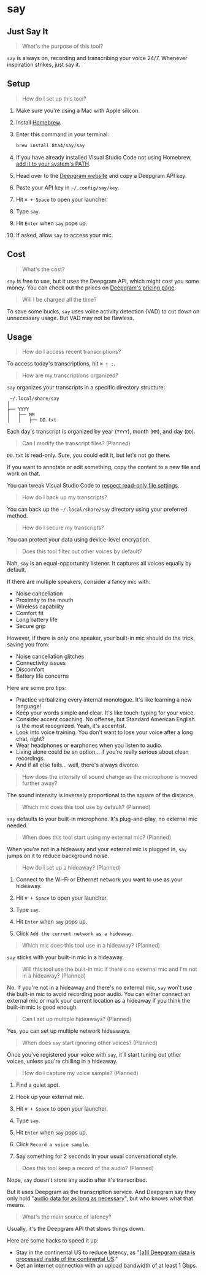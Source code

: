 # say

## Just Say It

> What's the purpose of this tool?

`say` is always on, recording and transcribing your voice 24/7. Whenever inspiration strikes, just say it.

## Setup

> How do I set up this tool?

1. Make sure you're using a Mac with Apple silicon.

1. Install [Homebrew](https://brew.sh/#install).

1. Enter this command in your terminal:

   ```sh
   brew install 8ta4/say/say
   ```

1. If you have already installed Visual Studio Code not using Homebrew, [add it to your system's PATH](https://code.visualstudio.com/docs/setup/mac#_launching-from-the-command-line).

1. Head over to the [Deepgram website](https://deepgram.com/) and copy a Deepgram API key.

1. Paste your API key in `~/.config/say/key`.

1. Hit `⌘ + Space` to open your launcher.

1. Type `say`.

1. Hit `Enter` when `say` pops up.

1. If asked, allow `say` to access your mic.

## Cost

> What's the cost?

`say` is free to use, but it uses the Deepgram API, which might cost you some money. You can check out the prices on [Deepgram's pricing page](https://deepgram.com/pricing).

> Will I be charged all the time?

To save some bucks, `say` uses voice activity detection (VAD) to cut down on unnecessary usage. But VAD may not be flawless.

## Usage

> How do I access recent transcriptions?

To access today's transcriptions, hit `⌘ + ;`.

> How are my transcriptions organized?

`say` organizes your transcripts in a specific directory structure:

```
 ~/.local/share/say
│
├── YYYY
│   ├── MM
│   │   ├── DD.txt
```

Each day's transcript is organized by year (`YYYY`), month (`MM`), and day (`DD`).

> Can I modify the transcript files? (Planned)

`DD.txt` is read-only. Sure, you could edit it, but let's not go there.

If you want to annotate or edit something, copy the content to a new file and work on that.

You can tweak Visual Studio Code to [respect read-only file settings](https://code.visualstudio.com/docs/getstarted/settings#:~:text=//%20Marks%20files%20as%20read%2Donly%20when%20their%20file%20permissions%20indicate%20as%20such.%20This%20can%20be%20overridden%20via%20%60files.readonlyInclude%60%20and%20%60files.readonlyExclude%60%20settings.%0A%20%20%22files.readonlyFromPermissions%22%3A%20false%2C).

> How do I back up my transcripts?

You can back up the `~/.local/share/say` directory using your preferred method.

> How do I secure my transcripts?

You can protect your data using device-level encryption.

> Does this tool filter out other voices by default?

Nah, `say` is an equal-opportunity listener. It captures all voices equally by default.

If there are multiple speakers, consider a fancy mic with:

- Noise cancellation
- Proximity to the mouth
- Wireless capability
- Comfort fit
- Long battery life
- Secure grip

However, if there is only one speaker, your built-in mic should do the trick, saving you from:

- Noise cancellation glitches
- Connectivity issues
- Discomfort
- Battery life concerns

Here are some pro tips:

- Practice verbalizing every internal monologue. It's like learning a new language!
- Keep your words simple and clear. It's like touch-typing for your voice.
- Consider accent coaching. No offense, but Standard American English is the most recognized. Yeah, it's accentist.
- Look into voice training. You don't want to lose your voice after a long chat, right?
- Wear headphones or earphones when you listen to audio.
- Living alone could be an option... if you're really serious about clean recordings.
- And if all else fails... well, there's always divorce.

> How does the intensity of sound change as the microphone is moved further away?

The sound intensity is inversely proportional to the square of the distance.

> Which mic does this tool use by default? (Planned)

`say` defaults to your built-in microphone. It's plug-and-play, no external mic needed.

> When does this tool start using my external mic? (Planned)

When you're not in a hideaway and your external mic is plugged in, `say` jumps on it to reduce background noise.

> How do I set up a hideaway? (Planned)

1. Connect to the Wi-Fi or Ethernet network you want to use as your hideaway.

1. Hit `⌘ + Space` to open your launcher.

1. Type `say`.

1. Hit `Enter` when `say` pops up.

1. Click `Add the current network as a hideaway`.

> Which mic does this tool use in a hideaway? (Planned)

`say` sticks with your built-in mic in a hideaway.

> Will this tool use the built-in mic if there's no external mic and I'm not in a hideaway? (Planned)

No. If you're not in a hideaway and there's no external mic, `say` won't use the built-in mic to avoid recording poor audio. You can either connect an external mic or mark your current location as a hideaway if you think the built-in mic is good enough.

> Can I set up multiple hideaways? (Planned)

Yes, you can set up multiple network hideaways.

> When does `say` start ignoring other voices? (Planned)

Once you've registered your voice with `say`, it'll start tuning out other voices, unless you're chilling in a hideaway.

> How do I capture my voice sample? (Planned)

1. Find a quiet spot.

1. Hook up your external mic.

1. Hit `⌘ + Space` to open your launcher.

1. Type `say`.

1. Hit `Enter` when `say` pops up.

1. Click `Record a voice sample`.

1. Say something for 2 seconds in your usual conversational style.

> Does this tool keep a record of the audio? (Planned)

Nope, `say` doesn't store any audio after it's transcribed.

But it uses Deepgram as the transcription service. And Deepgram say they only hold "[audio data for as long as necessary](https://help.deepgram.com/hc/en-us/articles/6126293557399-Data-Security-Privacy-FAQ#:~:text=Deepgram%20holds%20audio%20data%20for%20as%20long%20as%20necessary)", but who knows what that means.

> What's the main source of latency?

Usually, it's the Deepgram API that slows things down.

Here are some hacks to speed it up:

- Stay in the continental US to reduce latency, as "[[a]ll Deepgram data is processed inside of the continental US](https://help.deepgram.com/hc/en-us/articles/6126293557399-Data-Security-Privacy-FAQ#:~:text=all%20deepgram%20data%20is%20processed%20inside%20of%20the%20continental%20us..)."
- Get an internet connection with an upload bandwidth of at least 1 Gbps.
